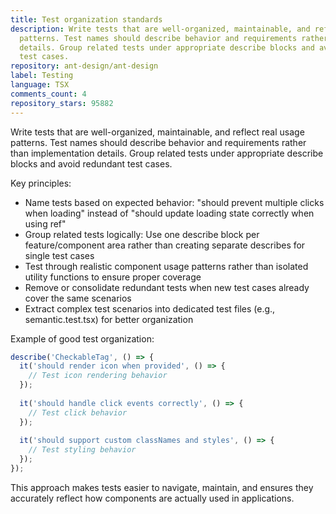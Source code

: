 ```yaml
---
title: Test organization standards
description: Write tests that are well-organized, maintainable, and reflect real usage
  patterns. Test names should describe behavior and requirements rather than implementation
  details. Group related tests under appropriate describe blocks and avoid redundant
  test cases.
repository: ant-design/ant-design
label: Testing
language: TSX
comments_count: 4
repository_stars: 95882
---
```


Write tests that are well-organized, maintainable, and reflect real usage patterns. Test names should describe behavior and requirements rather than implementation details. Group related tests under appropriate describe blocks and avoid redundant test cases.

Key principles:
- Name tests based on expected behavior: "should prevent multiple clicks when loading" instead of "should update loading state correctly when using ref"
- Group related tests logically: Use one describe block per feature/component area rather than creating separate describes for single test cases
- Test through realistic component usage patterns rather than isolated utility functions to ensure proper coverage
- Remove or consolidate redundant tests when new test cases already cover the same scenarios
- Extract complex test scenarios into dedicated test files (e.g., semantic.test.tsx) for better organization

Example of good test organization:
```typescript
describe('CheckableTag', () => {
  it('should render icon when provided', () => {
    // Test icon rendering behavior
  });
  
  it('should handle click events correctly', () => {
    // Test click behavior
  });
  
  it('should support custom classNames and styles', () => {
    // Test styling behavior
  });
});
```

This approach makes tests easier to navigate, maintain, and ensures they accurately reflect how components are actually used in applications.